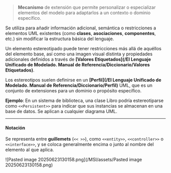 > **Mecanismo** de extensión que permite personalizar o especializar elementos del modelo para adaptarlos a un contexto o dominio específico.

Se utiliza para añadir información adicional, semántica o restricciones a elementos UML existentes (como **clases**, **asociaciones**, **componentes**, etc.) sin modificar la estructura básica del lenguaje.

Un elemento estereotipado puede tener restricciones más allá de aquéllos del elemento base, así como una imagen visual distinta y propiedades adicionales definidos a través de **[Valores Etiquetados](/El Lenguaje Unificado de Modelado. Manual de Referencia/Diccionario/Valores Etiquetados)**.

Los estereotipos suelen definirse en un **[Perfil](/El Lenguaje Unificado de Modelado. Manual de Referencia/Diccionario/Perfil)** UML, que es un conjunto de extensiones para un dominio o propósito específico.

 **Ejemplo**: En un sistema de biblioteca, una clase Libro podría estereotiparse como `<<Persistent>>` para indicar que sus instancias se almacenan en una base de datos. Se aplican a cualquier diagrama UML.
****
#### **Notación**
Se representa entre **guillemets** (`<< >>`), como `<<entity>>`, `<<controller>>` o `<<interface>>`, y se coloca generalmente encima o junto al nombre del elemento al que aplica.

![Pasted image 20250623130158.png](/MSI/assets/Pasted image 20250623130158.png)


